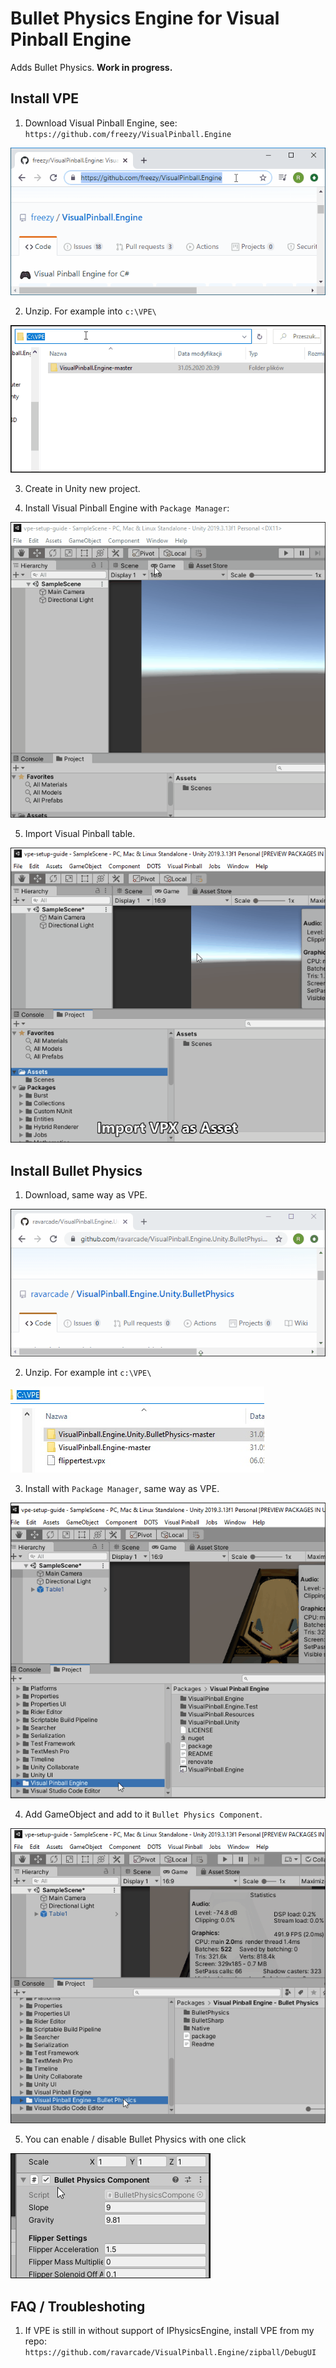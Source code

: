 # Bullet Physics Engine for Visual Pinball Engine

Adds Bullet Physics.
**Work in progress.**

## Install VPE
1. Download Visual Pinball Engine, see: `https://github.com/freezy/VisualPinball.Engine`

![](.Doc/Download-VPE.gif)

2. Unzip. For example into `c:\VPE\`

![](.Doc/Unzip-VPE.gif)

3. Create in Unity new project.

4. Install Visual Pinball Engine with `Package Manager`:

![](.Doc/Install-VPE.gif)

5. Import Visual Pinball table.

![](.Doc/Import-VPX.gif)


## Install Bullet Physics
1. Download, same way as VPE.

![](.Doc/Download-BulletPhysics.gif)

2. Unzip. For example int `c:\VPE\`

![](.Doc/Unzip-BulletPhysics.jpg)

3. Install with `Package Manager`, same way as VPE.

![](.Doc/Install-BulletPhysics.gif)

4. Add GameObject and add to it `Bullet Physics Component`.

![](.Doc/Add-BulletPhysics-Component.gif)

5. You can enable / disable Bullet Physics with one click

![](.Doc/OnOffSwitch-BulletPhysics.gif)

## FAQ / Troubleshoting
1. If VPE is still in without support of IPhysicsEngine, install VPE from my repo:
`https://github.com/ravarcade/VisualPinball.Engine/zipball/DebugUI`